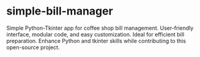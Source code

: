 # simple-bill-manager
Simple Python-Tkinter app for coffee shop bill management. User-friendly interface, modular code, and easy customization. Ideal for efficient bill preparation. Enhance Python and tkinter skills while contributing to this open-source project.
